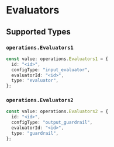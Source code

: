 # Evaluators


## Supported Types

### `operations.Evaluators1`

```typescript
const value: operations.Evaluators1 = {
  id: "<id>",
  configType: "input_evaluator",
  evaluatorId: "<id>",
  type: "evaluator",
};
```

### `operations.Evaluators2`

```typescript
const value: operations.Evaluators2 = {
  id: "<id>",
  configType: "output_guardrail",
  evaluatorId: "<id>",
  type: "guardrail",
};
```

